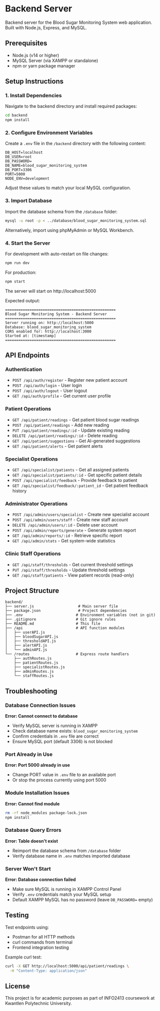 # Backend Server

Backend server for the Blood Sugar Monitoring System web application. Built with Node.js, Express, and MySQL.

## Prerequisites

- Node.js (v14 or higher)
- MySQL Server (via XAMPP or standalone)
- npm or yarn package manager

## Setup Instructions

### 1. Install Dependencies

Navigate to the backend directory and install required packages:
```bash
cd backend
npm install
```

### 2. Configure Environment Variables

Create a `.env` file in the `/backend` directory with the following content:
```env
DB_HOST=localhost
DB_USER=root
DB_PASSWORD=
DB_NAME=blood_sugar_monitoring_system
DB_PORT=3306
PORT=5000
NODE_ENV=development
```

Adjust these values to match your local MySQL configuration.

### 3. Import Database

Import the database schema from the `/database` folder:
```bash
mysql -u root -p < ../database/blood_sugar_monitoring_system.sql
```

Alternatively, import using phpMyAdmin or MySQL Workbench.

### 4. Start the Server

For development with auto-restart on file changes:
```bash
npm run dev
```

For production:
```bash
npm start
```

The server will start on http://localhost:5000

Expected output:
```
==================================================
Blood Sugar Monitoring System - Backend Server
==================================================
Server running on: http://localhost:5000
Database: blood_sugar_monitoring_system
CORS enabled for: http://localhost:3000
Started at: [timestamp]
==================================================
```

## API Endpoints

### Authentication
- `POST /api/auth/register` - Register new patient account
- `POST /api/auth/login` - User login
- `POST /api/auth/logout` - User logout
- `GET /api/auth/profile` - Get current user profile

### Patient Operations
- `GET /api/patient/readings` - Get patient blood sugar readings
- `POST /api/patient/readings` - Add new reading
- `PUT /api/patient/readings/:id` - Update existing reading
- `DELETE /api/patient/readings/:id` - Delete reading
- `GET /api/patient/suggestions` - Get AI-generated suggestions
- `GET /api/patient/alerts` - Get patient alerts

### Specialist Operations
- `GET /api/specialist/patients` - Get all assigned patients
- `GET /api/specialist/patients/:id` - Get specific patient details
- `POST /api/specialist/feedback` - Provide feedback to patient
- `GET /api/specialist/feedback/:patient_id` - Get patient feedback history

### Administrator Operations
- `POST /api/admin/users/specialist` - Create new specialist account
- `POST /api/admin/users/staff` - Create new staff account
- `DELETE /api/admin/users/:id` - Delete user account
- `POST /api/admin/reports/generate` - Generate system report
- `GET /api/admin/reports/:id` - Retrieve specific report
- `GET /api/admin/stats` - Get system-wide statistics

### Clinic Staff Operations
- `GET /api/staff/thresholds` - Get current threshold settings
- `PUT /api/staff/thresholds` - Update threshold settings
- `GET /api/staff/patients` - View patient records (read-only)

## Project Structure
```
backend/
├── server.js                    # Main server file
├── package.json                 # Project dependencies
├── .env                        # Environment variables (not in git)
├── .gitignore                  # Git ignore rules
├── README.md                   # This file
├── /api                        # API function modules
│   ├── userAPI.js
│   ├── bloodSugarAPI.js
│   ├── thresholdAPI.js
│   ├── alertAPI.js
│   └── adminAPI.js
└── /routes                     # Express route handlers
    ├── authRoutes.js
    ├── patientRoutes.js
    ├── specialistRoutes.js
    ├── adminRoutes.js
    └── staffRoutes.js
```

## Troubleshooting

### Database Connection Issues

**Error: Cannot connect to database**
- Verify MySQL server is running in XAMPP
- Check database name exists: `blood_sugar_monitoring_system`
- Confirm credentials in `.env` file are correct
- Ensure MySQL port (default 3306) is not blocked

### Port Already in Use

**Error: Port 5000 already in use**
- Change PORT value in `.env` file to an available port
- Or stop the process currently using port 5000

### Module Installation Issues

**Error: Cannot find module**
```bash
rm -rf node_modules package-lock.json
npm install
```

### Database Query Errors

**Error: Table doesn't exist**
- Reimport the database schema from `/database` folder
- Verify database name in `.env` matches imported database

### Server Won't Start

**Error: Database connection failed**
- Make sure MySQL is running in XAMPP Control Panel
- Verify `.env` credentials match your MySQL setup
- Default XAMPP MySQL has no password (leave `DB_PASSWORD=` empty)

## Testing

Test endpoints using:
- Postman for all HTTP methods
- curl commands from terminal
- Frontend integration testing

Example curl test:
```bash
curl -X GET http://localhost:5000/api/patient/readings \
  -H "Content-Type: application/json"
```

## License

This project is for academic purposes as part of INFO2413 coursework at Kwantlen Polytechnic University.